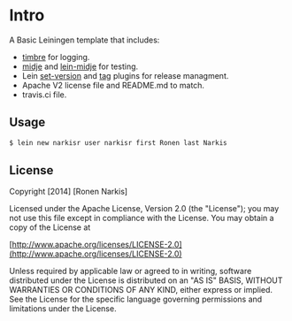 # Intro

A Basic Leiningen template that includes:

* [timbre](https://github.com/ptaoussanis/timbre) for logging.
* [midje](https://github.com/marick/Midje) and [lein-midje](https://github.com/marick/lein-midje) for testing.
* Lein [set-version](https://github.com/pallet/lein-set-version) and [tag](https://github.com/Raynes/lein-tag) plugins for release managment.
* Apache V2 license file and README.md to match.
* travis.ci file.


## Usage

```bash
$ lein new narkisr user narkisr first Ronen last Narkis
```

## License
Copyright [2014] [Ronen Narkis]

Licensed under the Apache License, Version 2.0 (the "License");
you may not use this file except in compliance with the License.
You may obtain a copy of the License at

  [http://www.apache.org/licenses/LICENSE-2.0](http://www.apache.org/licenses/LICENSE-2.0)

Unless required by applicable law or agreed to in writing, software
distributed under the License is distributed on an "AS IS" BASIS,
WITHOUT WARRANTIES OR CONDITIONS OF ANY KIND, either express or implied.
See the License for the specific language governing permissions and
limitations under the License.
